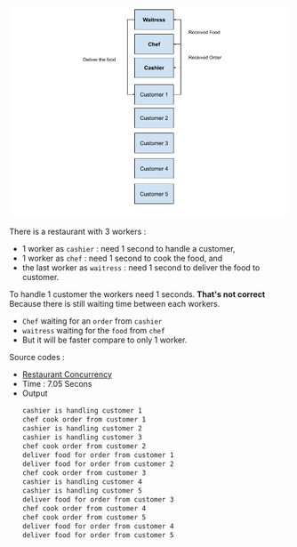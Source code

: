 ![restaurant_illustration_with_concurrency](https://github.com/harryosmar/go-playground/blob/master/resources/restaurant_illustration_with_concurrency.png)

There is a restaurant with 3 workers :
- 1 worker as `cashier` : need 1 second to handle a customer, 
- 1 worker as `chef` : need 1 second to cook the food, and 
- the last worker as `waitress` : need 1 second to deliver the food to customer. 

To handle 1 customer the workers need 1 seconds. **That's not correct**
Because there is still waiting time between each workers.
- `Chef` waiting for an `order` from `cashier`
- `waitress` waiting for the `food` from `chef`
- But it will be faster compare to only 1 worker.


Source codes :

- [Restaurant Concurrency](https://github.com/harryosmar/go-playground/blob/master/actions/simple_routine.go)
- Time : 7.05 Secons
- Output
    ```
    cashier is handling customer 1
    chef cook order from customer 1
    cashier is handling customer 2
    cashier is handling customer 3
    chef cook order from customer 2
    deliver food for order from customer 1
    deliver food for order from customer 2
    chef cook order from customer 3
    cashier is handling customer 4
    cashier is handling customer 5
    deliver food for order from customer 3
    chef cook order from customer 4
    chef cook order from customer 5
    deliver food for order from customer 4
    deliver food for order from customer 5
    ```
